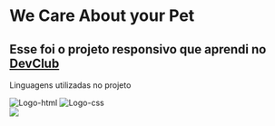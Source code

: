 <h1>We Care About your Pet</h1>
<h2>Esse foi o projeto responsivo que aprendi no <a href="https:rodolfomori.com.br/devclub">DevClub</a></h2>
<p>Linguagens utilizadas no projeto</p>
<img src="https://img.shields.io/badge/HTML5-E34F26?style=for-the-badge&logo=html5&logoColor=white" alt="Logo-html">
<img src="https://img.shields.io/badge/CSS3-1572B6?style=for-the-badge&logo=css3&logoColor=white" alt="Logo-css">
<br>
<img src="https://github.com/RayanLucas97/Projeto-Responsivo/blob/master/assets/We%20Care%20about%20you%20pet%20.png?raw=true"/>
